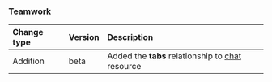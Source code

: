 ### Teamwork

| **Change type** | **Version** | **Description** |
|:---|:---|:---|
|Addition|beta|Added the **tabs** relationship to [chat](https://docs.microsoft.com/en-us/graph/api/resources/chat?view=graph-rest-beta) resource|

